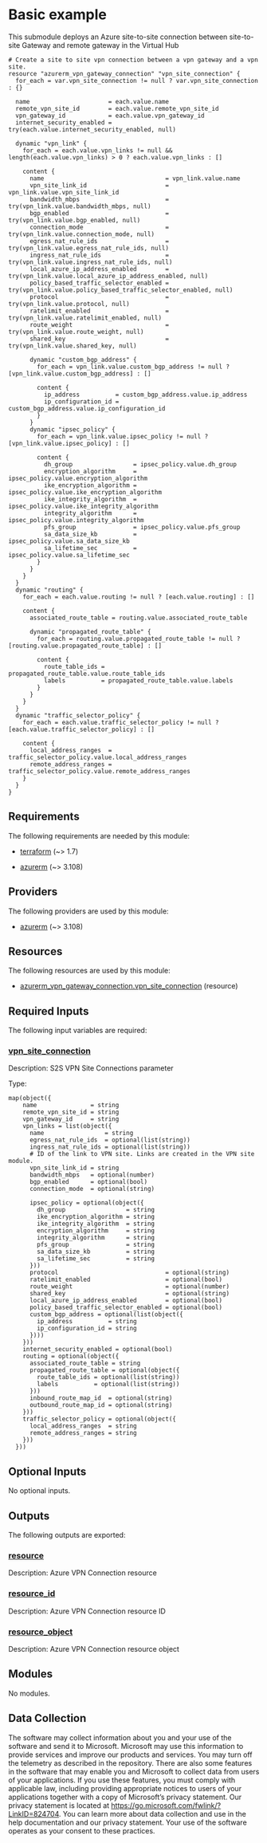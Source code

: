 <!-- BEGIN_TF_DOCS -->
# Basic example

This submodule deploys an Azure site-to-site connection between site-to-site Gateway and remote gateway in the Virtual Hub

```hcl
# Create a site to site vpn connection between a vpn gateway and a vpn site.
resource "azurerm_vpn_gateway_connection" "vpn_site_connection" {
  for_each = var.vpn_site_connection != null ? var.vpn_site_connection : {}

  name                      = each.value.name
  remote_vpn_site_id        = each.value.remote_vpn_site_id
  vpn_gateway_id            = each.value.vpn_gateway_id
  internet_security_enabled = try(each.value.internet_security_enabled, null)

  dynamic "vpn_link" {
    for_each = each.value.vpn_links != null && length(each.value.vpn_links) > 0 ? each.value.vpn_links : []

    content {
      name                                  = vpn_link.value.name
      vpn_site_link_id                      = vpn_link.value.vpn_site_link_id
      bandwidth_mbps                        = try(vpn_link.value.bandwidth_mbps, null)
      bgp_enabled                           = try(vpn_link.value.bgp_enabled, null)
      connection_mode                       = try(vpn_link.value.connection_mode, null)
      egress_nat_rule_ids                   = try(vpn_link.value.egress_nat_rule_ids, null)
      ingress_nat_rule_ids                  = try(vpn_link.value.ingress_nat_rule_ids, null)
      local_azure_ip_address_enabled        = try(vpn_link.value.local_azure_ip_address_enabled, null)
      policy_based_traffic_selector_enabled = try(vpn_link.value.policy_based_traffic_selector_enabled, null)
      protocol                              = try(vpn_link.value.protocol, null)
      ratelimit_enabled                     = try(vpn_link.value.ratelimit_enabled, null)
      route_weight                          = try(vpn_link.value.route_weight, null)
      shared_key                            = try(vpn_link.value.shared_key, null)

      dynamic "custom_bgp_address" {
        for_each = vpn_link.value.custom_bgp_address != null ? [vpn_link.value.custom_bgp_address] : []

        content {
          ip_address          = custom_bgp_address.value.ip_address
          ip_configuration_id = custom_bgp_address.value.ip_configuration_id
        }
      }
      dynamic "ipsec_policy" {
        for_each = vpn_link.value.ipsec_policy != null ? [vpn_link.value.ipsec_policy] : []

        content {
          dh_group                 = ipsec_policy.value.dh_group
          encryption_algorithm     = ipsec_policy.value.encryption_algorithm
          ike_encryption_algorithm = ipsec_policy.value.ike_encryption_algorithm
          ike_integrity_algorithm  = ipsec_policy.value.ike_integrity_algorithm
          integrity_algorithm      = ipsec_policy.value.integrity_algorithm
          pfs_group                = ipsec_policy.value.pfs_group
          sa_data_size_kb          = ipsec_policy.value.sa_data_size_kb
          sa_lifetime_sec          = ipsec_policy.value.sa_lifetime_sec
        }
      }
    }
  }
  dynamic "routing" {
    for_each = each.value.routing != null ? [each.value.routing] : []

    content {
      associated_route_table = routing.value.associated_route_table

      dynamic "propagated_route_table" {
        for_each = routing.value.propagated_route_table != null ? [routing.value.propagated_route_table] : []

        content {
          route_table_ids = propagated_route_table.value.route_table_ids
          labels          = propagated_route_table.value.labels
        }
      }
    }
  }
  dynamic "traffic_selector_policy" {
    for_each = each.value.traffic_selector_policy != null ? [each.value.traffic_selector_policy] : []

    content {
      local_address_ranges  = traffic_selector_policy.value.local_address_ranges
      remote_address_ranges = traffic_selector_policy.value.remote_address_ranges
    }
  }
}

```

<!-- markdownlint-disable MD033 -->
## Requirements

The following requirements are needed by this module:

- <a name="requirement_terraform"></a> [terraform](#requirement\_terraform) (~> 1.7)

- <a name="requirement_azurerm"></a> [azurerm](#requirement\_azurerm) (~> 3.108)

## Providers

The following providers are used by this module:

- <a name="provider_azurerm"></a> [azurerm](#provider\_azurerm) (~> 3.108)

## Resources

The following resources are used by this module:

- [azurerm_vpn_gateway_connection.vpn_site_connection](https://registry.terraform.io/providers/hashicorp/azurerm/latest/docs/resources/vpn_gateway_connection) (resource)

<!-- markdownlint-disable MD013 -->
## Required Inputs

The following input variables are required:

### <a name="input_vpn_site_connection"></a> [vpn\_site\_connection](#input\_vpn\_site\_connection)

Description: S2S VPN Site Connections parameter

Type:

```hcl
map(object({
    name               = string
    remote_vpn_site_id = string
    vpn_gateway_id     = string
    vpn_links = list(object({
      name                 = string
      egress_nat_rule_ids  = optional(list(string))
      ingress_nat_rule_ids = optional(list(string))
      # ID of the link to VPN site. Links are created in the VPN site module.
      vpn_site_link_id = string
      bandwidth_mbps   = optional(number)
      bgp_enabled      = optional(bool)
      connection_mode  = optional(string)

      ipsec_policy = optional(object({
        dh_group                 = string
        ike_encryption_algorithm = string
        ike_integrity_algorithm  = string
        encryption_algorithm     = string
        integrity_algorithm      = string
        pfs_group                = string
        sa_data_size_kb          = string
        sa_lifetime_sec          = string
      }))
      protocol                              = optional(string)
      ratelimit_enabled                     = optional(bool)
      route_weight                          = optional(number)
      shared_key                            = optional(string)
      local_azure_ip_address_enabled        = optional(bool)
      policy_based_traffic_selector_enabled = optional(bool)
      custom_bgp_address = optional(list(object({
        ip_address          = string
        ip_configuration_id = string
      })))
    }))
    internet_security_enabled = optional(bool)
    routing = optional(object({
      associated_route_table = string
      propagated_route_table = optional(object({
        route_table_ids = optional(list(string))
        labels          = optional(list(string))
      }))
      inbound_route_map_id  = optional(string)
      outbound_route_map_id = optional(string)
    }))
    traffic_selector_policy = optional(object({
      local_address_ranges  = string
      remote_address_ranges = string
    }))
  }))
```

## Optional Inputs

No optional inputs.

## Outputs

The following outputs are exported:

### <a name="output_resource"></a> [resource](#output\_resource)

Description: Azure VPN Connection resource

### <a name="output_resource_id"></a> [resource\_id](#output\_resource\_id)

Description: Azure VPN Connection resource ID

### <a name="output_resource_object"></a> [resource\_object](#output\_resource\_object)

Description: Azure VPN Connection resource object

## Modules

No modules.

<!-- markdownlint-disable-next-line MD041 -->
## Data Collection

The software may collect information about you and your use of the software and send it to Microsoft. Microsoft may use this information to provide services and improve our products and services. You may turn off the telemetry as described in the repository. There are also some features in the software that may enable you and Microsoft to collect data from users of your applications. If you use these features, you must comply with applicable law, including providing appropriate notices to users of your applications together with a copy of Microsoft’s privacy statement. Our privacy statement is located at <https://go.microsoft.com/fwlink/?LinkID=824704>. You can learn more about data collection and use in the help documentation and our privacy statement. Your use of the software operates as your consent to these practices.
<!-- END_TF_DOCS -->